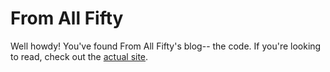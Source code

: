 # From All Fifty
Well howdy! You've found From All Fifty's blog-- the code. If you're looking to read, check out the [actual site](https://www.fromallfifty.com).